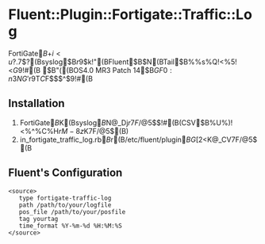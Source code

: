 # Fluent::Plugin::Fortigate::Traffic::Log

FortiGate$B$+$i<u?.$7$?(Bsyslog$B$r%Q!<%9$9$k!"(BFluent$B$N(BTail$B%$%s%W%C%H%W%i%0%$%s%Q!<%5!<$G$9!#(B
$B"((BOS4.0 MR3 Patch 14$B$GF0:n3NG'$r9T$C$F$$$^$9!#(B

## Installation

1. FortiGate$B$K(Bsyslog$B$N@_Dj$r$7$F$/$@$5$$!#(B(CSV$B%U%)!<%^%C%H$rM-8z$K$7$F$/$@$5$$(B)
2. in_fortigate_traffic_log.rb$B$r(B/etc/fluent/plugin$BG[2<$K@_CV$7$F$/$@$5$$(B

## Fluent's Configuration

    <source>
       type fortigate-traffic-log
       path /path/to/your/logfile
       pos_file /path/to/your/posfile
       tag yourtag
       time_format %Y-%m-%d %H:%M:%S
    </source>

